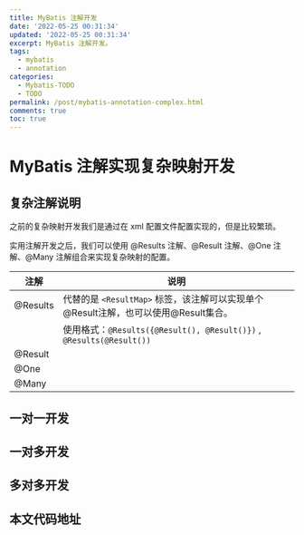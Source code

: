 ```yaml
---
title: MyBatis 注解开发
date: '2022-05-25 00:31:34'
updated: '2022-05-25 00:31:34'
excerpt: MyBatis 注解开发。
tags:
  - mybatis
  - annotation
categories:
  - Mybatis-TODO
  - TODO
permalink: /post/mybatis-annotation-complex.html
comments: true
toc: true
---
```

# MyBatis 注解实现复杂映射开发

## 复杂注解说明

之前的复杂映射开发我们是通过在 xml 配置文件配置实现的，但是比较繁琐。

实用注解开发之后，我们可以使用 @Results 注解、@Result 注解、@One 注解、@Many 注解组合来实现复杂映射的配置。

| 注解     | 说明                                                         |
| -------- | ------------------------------------------------------------ |
| @Results | 代替的是 `<ResultMap>` 标签，该注解可以实现单个@Result注解，也可以使用@Result集合。 |
|          | 使用格式：`@Results({@Result(), @Result()})` ,  `@Results(@Result())` |
| @Result  |                                                              |
| @One     |                                                              |
| @Many    |                                                              |

## 一对一开发

## 一对多开发

## 多对多开发



## 本文代码地址